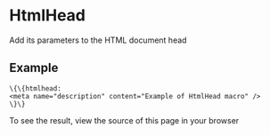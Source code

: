 HtmlHead
========

Add its parameters to the HTML document head

Example
-------

~~~~ {.sourceCode .python}
\{\{htmlhead:
<meta name="description" content="Example of HtmlHead macro" />
\}\}
~~~~

To see the result, view the source of this page in your browser
